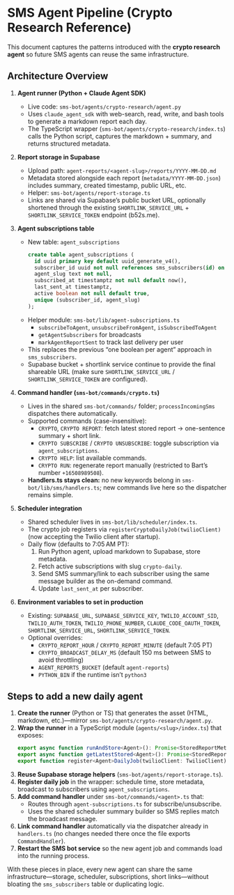 # SMS Agent Pipeline (Crypto Research Reference)

This document captures the patterns introduced with the **crypto research agent** so future SMS agents can reuse the same infrastructure.

## Architecture Overview

1. **Agent runner (Python + Claude Agent SDK)**
   - Live code: `sms-bot/agents/crypto-research/agent.py`
   - Uses `claude_agent_sdk` with web-search, read, write, and bash tools to generate a markdown report each day.
   - The TypeScript wrapper (`sms-bot/agents/crypto-research/index.ts`) calls the Python script, captures the markdown + summary, and returns structured metadata.

2. **Report storage in Supabase**
   - Upload path: `agent-reports/<agent-slug>/reports/YYYY-MM-DD.md`
   - Metadata stored alongside each report (`metadata/YYYY-MM-DD.json`) includes summary, created timestamp, public URL, etc.
   - Helper: `sms-bot/agents/report-storage.ts`
   - Links are shared via Supabase’s public bucket URL, optionally shortened through the existing `SHORTLINK_SERVICE_URL` + `SHORTLINK_SERVICE_TOKEN` endpoint (b52s.me).

3. **Agent subscriptions table**
   - New table: `agent_subscriptions`
     ```sql
     create table agent_subscriptions (
       id uuid primary key default uuid_generate_v4(),
       subscriber_id uuid not null references sms_subscribers(id) on delete cascade,
       agent_slug text not null,
       subscribed_at timestamptz not null default now(),
       last_sent_at timestamptz,
       active boolean not null default true,
       unique (subscriber_id, agent_slug)
     );
     ```
   - Helper module: `sms-bot/lib/agent-subscriptions.ts`
     - `subscribeToAgent`, `unsubscribeFromAgent`, `isSubscribedToAgent`
     - `getAgentSubscribers` for broadcasts
     - `markAgentReportSent` to track last delivery per user
   - This replaces the previous “one boolean per agent” approach in `sms_subscribers`.
   - Supabase bucket + shortlink service continue to provide the final shareable URL (make sure `SHORTLINK_SERVICE_URL` / `SHORTLINK_SERVICE_TOKEN` are configured).

4. **Command handler (`sms-bot/commands/crypto.ts`)**
   - Lives in the shared `sms-bot/commands/` folder; `processIncomingSms` dispatches there automatically.
   - Supported commands (case-insensitive):
     - `CRYPTO`, `CRYPTO REPORT`: fetch latest stored report → one-sentence summary + short link.
     - `CRYPTO SUBSCRIBE` / `CRYPTO UNSUBSCRIBE`: toggle subscription via `agent_subscriptions`.
     - `CRYPTO HELP`: list available commands.
     - `CRYPTO RUN`: regenerate report manually (restricted to Bart’s number `+16508989508`).
   - **Handlers.ts stays clean:** no new keywords belong in `sms-bot/lib/sms/handlers.ts`; new commands live here so the dispatcher remains simple.

5. **Scheduler integration**
   - Shared scheduler lives in `sms-bot/lib/scheduler/index.ts`.
   - The crypto job registers via `registerCryptoDailyJob(twilioClient)` (now accepting the Twilio client after startup).
   - Daily flow (defaults to 7:05 AM PT):
     1. Run Python agent, upload markdown to Supabase, store metadata.
     2. Fetch active subscriptions with slug `crypto-daily`.
     3. Send SMS summary/link to each subscriber using the same message builder as the on-demand command.
     4. Update `last_sent_at` per subscriber.

6. **Environment variables to set in production**
   - Existing: `SUPABASE_URL`, `SUPABASE_SERVICE_KEY`, `TWILIO_ACCOUNT_SID`, `TWILIO_AUTH_TOKEN`, `TWILIO_PHONE_NUMBER`, `CLAUDE_CODE_OAUTH_TOKEN`, `SHORTLINK_SERVICE_URL`, `SHORTLINK_SERVICE_TOKEN`.
   - Optional overrides:
     - `CRYPTO_REPORT_HOUR` / `CRYPTO_REPORT_MINUTE` (default 7:05 PT)
     - `CRYPTO_BROADCAST_DELAY_MS` (default 150 ms between SMS to avoid throttling)
     - `AGENT_REPORTS_BUCKET` (default `agent-reports`)
     - `PYTHON_BIN` if the runtime isn’t `python3`

## Steps to add a new daily agent

1. **Create the runner** (Python or TS) that generates the asset (HTML, markdown, etc.)—mirror `sms-bot/agents/crypto-research/agent.py`.
2. **Wrap the runner** in a TypeScript module (`agents/<slug>/index.ts`) that exposes:
   ```ts
   export async function runAndStore<Agent>(): Promise<StoredReportMetadata>
   export async function getLatestStored<Agent>(): Promise<StoredReportMetadata | null>
   export function register<Agent>DailyJob(twilioClient: TwilioClient): void
   ```
3. **Reuse Supabase storage helpers** (`sms-bot/agents/report-storage.ts`).
4. **Register daily job** in the wrapper: schedule time, store metadata, broadcast to subscribers using `agent_subscriptions`.
5. **Add command handler** under `sms-bot/commands/<agent>.ts` that:
   - Routes through `agent-subscriptions.ts` for subscribe/unsubscribe.
   - Uses the shared scheduler summary builder so SMS replies match the broadcast message.
6. **Link command handler** automatically via the dispatcher already in `handlers.ts` (no changes needed there once the file exports `CommandHandler`).
7. **Restart the SMS bot service** so the new agent job and commands load into the running process.

With these pieces in place, every new agent can share the same infrastructure—storage, scheduler, subscriptions, short links—without bloating the `sms_subscribers` table or duplicating logic.
